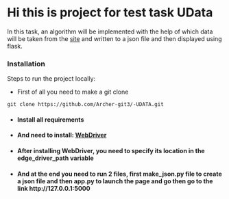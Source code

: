   <h1>Hi this is project for test task UData</h1>

In this task, an algorithm will be implemented with the help of which data will be taken from the <a href=https://www.mcdonalds.com/ua/uk-ua/eat/fullmenu.html > site</a> and written to a json file and then displayed using flask.

### Installation
Steps to run the project locally:
* First of all you need to make a git clone
```
git clone https://github.com/Archer-git3/-UDATA.git
```
* <h4>Install all requirements </h4>
* <h4>  And need to install: <a href= 'https://developer.microsoft.com/en-us/microsoft-edge/tools/webdriver/?form=MA13LH#downloads' > WebDriver </a> </h4> 
* <h4>After installing WebDriver, you need to specify its location in the edge_driver_path variable </h4>
* <h4>And at the end you need to run 2 files, first make_json.py file to create a json file and then app.py to launch the page and go then go to the link http://127.0.0.1:5000 </h4>
